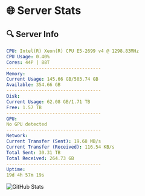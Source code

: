 # 🌐 Server Stats
## 🔍 Server Info
```yaml
CPU: Intel(R) Xeon(R) CPU E5-2699 v4 @ 1298.83MHz
CPU Usage: 0.40%
Cores: 44P | 88T
-----------------------------------
Memory:
Current Usage: 145.66 GB/503.74 GB
Available: 354.66 GB
-----------------------------------
Disk:
Current Usage: 62.08 GB/1.71 TB
Free: 1.57 TB
-----------------------------------
GPU:
No GPU detected
-----------------------------------
Network:
Current Transfer (Sent): 19.68 MB/s
Current Transfer (Received): 116.54 KB/s
Total Sent: 30.31 TB
Total Received: 264.73 GB
-----------------------------------
Uptime:
19d 4h 57m 19s
```
![GitHub Stats](https://img.shields.io/badge/Updated-2025-03-27_02:20:08-blue)
